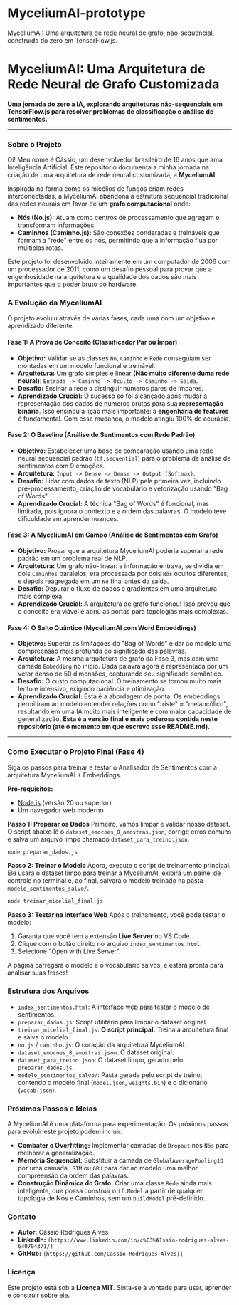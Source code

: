 # MyceliumAI-prototype
MyceliumAI: Uma arquitetura de rede neural de grafo, não-sequencial, construída do zero em TensorFlow.js.

# MyceliumAI: Uma Arquitetura de Rede Neural de Grafo Customizada

**Uma jornada do zero à IA, explorando arquiteturas não-sequenciais em TensorFlow.js para resolver problemas de classificação e análise de sentimentos.**

---

### Sobre o Projeto

Oi! Meu nome é Cássio, um desenvolvedor brasileiro de 16 anos que ama Inteligência Artificial. Este repositório documenta a minha jornada na criação de uma arquitetura de rede neural customizada, a **MyceliumAI**.

Inspirada na forma como os micélios de fungos criam redes interconectadas, a MyceliumAI abandona a estrutura sequencial tradicional das redes neurais em favor de um **grafo computacional** onde:
- **Nós (No.js):** Atuam como centros de processamento que agregam e transformam informações.
- **Caminhos (Caminho.js):** São conexões ponderadas e treináveis que formam a "rede" entre os nós, permitindo que a informação flua por múltiplas rotas.

Este projeto foi desenvolvido inteiramente em um computador de 2006 com um processador de 2011, como um desafio pessoal para provar que a engenhosidade na arquitetura e a qualidade dos dados são mais importantes que o poder bruto do hardware.

### A Evolução da MyceliumAI

O projeto evoluiu através de várias fases, cada uma com um objetivo e aprendizado diferente.

#### Fase 1: A Prova de Conceito (Classificador Par ou Ímpar)

- **Objetivo:** Validar se as classes `No`, `Caminho` e `Rede` conseguiam ser montadas em um modelo funcional e treinável.
- **Arquitetura:** Um grafo simples e linear **(Não muito diferente duma rede neural)**: `Entrada -> Caminho -> Oculto -> Caminho -> Saída`.
- **Desafio:** Ensinar a rede a distinguir números pares de ímpares.
- **Aprendizado Crucial:** O sucesso só foi alcançado após mudar a representação dos dados de números brutos para sua **representação binária**. Isso ensinou a lição mais importante: a **engenharia de features** é fundamental. Com essa mudança, o modelo atingiu 100% de acurácia.

#### Fase 2: O Baseline (Análise de Sentimentos com Rede Padrão)

- **Objetivo:** Estabelecer uma base de comparação usando uma rede neural sequencial padrão (`tf.sequential`) para o problema de análise de sentimentos com 9 emoções.
- **Arquitetura:** `Input -> Dense -> Dense -> Output (Softmax)`.
- **Desafio:** Lidar com dados de texto (NLP) pela primeira vez, incluindo pré-processamento, criação de vocabulário e vetorização usando "Bag of Words".
- **Aprendizado Crucial:** A técnica "Bag of Words" é funcional, mas limitada, pois ignora o contexto e a ordem das palavras. O modelo teve dificuldade em aprender nuances.

#### Fase 3: A MyceliumAI em Campo (Análise de Sentimentos com Grafo)

- **Objetivo:** Provar que a arquitetura MyceliumAI poderia superar a rede padrão em um problema real de NLP.
- **Arquitetura:** Um grafo não-linear: a informação entrava, se dividia em dois `Caminhos` paralelos, era processada por dois `Nós` ocultos diferentes, e depois reagregada em um `Nó` final antes da saída.
- **Desafio:** Depurar o fluxo de dados e gradientes em uma arquitetura mais complexa.
- **Aprendizado Crucial:** A arquitetura de grafo funcionou! Isso provou que o conceito era viável e abriu as portas para topologias mais complexas.

#### Fase 4: O Salto Quântico (MyceliumAI com Word Embeddings)

- **Objetivo:** Superar as limitações do "Bag of Words" e dar ao modelo uma compreensão mais profunda do significado das palavras.
- **Arquitetura:** A mesma arquitetura de grafo da Fase 3, mas com uma camada `Embedding` no início. Cada palavra agora é representada por um vetor denso de 50 dimensões, capturando seu significado semântico.
- **Desafio:** O custo computacional. O treinamento se tornou muito mais lento e intensivo, exigindo paciência e otimização.
- **Aprendizado Crucial:** Esta é a abordagem de ponta. Os embeddings permitiram ao modelo entender relações como "triste" ≈ "melancólico", resultando em uma IA muito mais inteligente e com maior capacidade de generalização. **Esta é a versão final e mais poderosa contida neste repositório (até o momento em que escrevo esse README.md).**

---

### Como Executar o Projeto Final (Fase 4)

Siga os passos para treinar e testar o Analisador de Sentimentos com a arquitetura MyceliumAI + Embeddings.

**Pré-requisitos:**
- [Node.js](https://nodejs.org/) (versão 20 ou superior)
- Um navegador web moderno

**Passo 1: Preparar os Dados**
Primeiro, vamos limpar e validar nosso dataset. O script abaixo lê o `dataset_emocoes_8_amostras.json`, corrige erros comuns e salva um arquivo limpo chamado `dataset_para_treino.json`.

```bash
node preparar_dados.js
```

**Passo 2: Treinar o Modelo**
Agora, execute o script de treinamento principal. Ele usará o dataset limpo para treinar a MyceliumAI, exibirá um painel de controle no terminal e, ao final, salvará o modelo treinado na pasta `modelo_sentimentos_salvo/`.

```bash
node treinar_micelial_final.js
```

**Passo 3: Testar na Interface Web**
Após o treinamento, você pode testar o modelo:
1.  Garanta que você tem a extensão **Live Server** no VS Code.
2.  Clique com o botão direito no arquivo `index_sentimentos.html`.
3.  Selecione "Open with Live Server".

A página carregará o modelo e o vocabulário salvos, e estará pronta para analisar suas frases!

### Estrutura dos Arquivos

-   `index_sentimentos.html`: A interface web para testar o modelo de sentimentos.
-   `preparar_dados.js`: Script utilitário para limpar o dataset original.
-   `treinar_micelial_final.js`: **O script principal.** Treina a arquitetura final e salva o modelo.
-   `no.js` / `caminho.js`: O coração da arquitetura MyceliumAI.
-   `dataset_emocoes_8_amostras.json`: O dataset original.
-   `dataset_para_treino.json`: O dataset limpo, gerado pelo `preparar_dados.js`.
-   `modelo_sentimentos_salvo/`: Pasta gerada pelo script de treino, contendo o modelo final (`model.json`, `weights.bin`) e o dicionário (`vocab.json`).

### Próximos Passos e Ideias

A MyceliumAI é uma plataforma para experimentação. Os próximos passos para evoluir este projeto podem incluir:
-   **Combater o Overfitting:** Implementar camadas de `Dropout` nos `Nós` para melhorar a generalização.
-   **Memória Sequencial:** Substituir a camada de `GlobalAveragePooling1D` por uma camada `LSTM` ou `GRU` para dar ao modelo uma melhor compreensão da ordem das palavras.
-   **Construção Dinâmica do Grafo:** Criar uma classe `Rede` ainda mais inteligente, que possa construir o `tf.Model` a partir de qualquer topologia de Nós e Caminhos, sem um `buildModel` pré-definido.

### Contato

- **Autor:** Cássio Rodrigues Alves
- **LinkedIn:** `(https://www.linkedin.com/in/c%C3%A1ssio-rodrigues-alves-640704371/)`
- **GitHub:** `(https://github.com/Cassio-Rodrigues-Alves)]`

### Licença

Este projeto está sob a **Licença MIT**. Sinta-se à vontade para usar, aprender e construir sobre ele.
